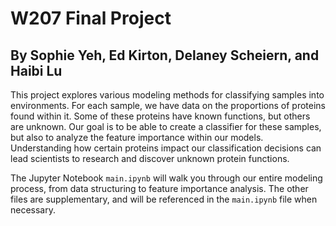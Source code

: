 # W207 Final Project
## By Sophie Yeh, Ed Kirton, Delaney Scheiern, and Haibi Lu

This project explores various modeling methods for classifying samples into environments. For each sample, we have data on the proportions of proteins found within it. Some of these proteins have known functions, but others are unknown. Our goal is to be able to create a classifier for these samples, but also to analyze the feature importance within our models. Understanding how certain proteins impact our classification decisions can lead scientists to research and discover unknown protein functions.

The Jupyter Notebook `main.ipynb` will walk you through our entire modeling process, from data structuring to feature importance analysis. The other files are supplementary, and will be referenced in the `main.ipynb` file when necessary.
